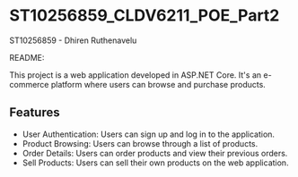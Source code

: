 # ST10256859_CLDV6211_POE_Part2
ST10256859 - Dhiren Ruthenavelu

README:

This project is a web application developed in ASP.NET Core. It's an e-commerce platform where users can browse and purchase products.

## Features

- User Authentication: Users can sign up and log in to the application.
- Product Browsing: Users can browse through a list of products.
- Order Details: Users can order products and view their previous orders.
- Sell Products: Users can sell their own products on the web application.
